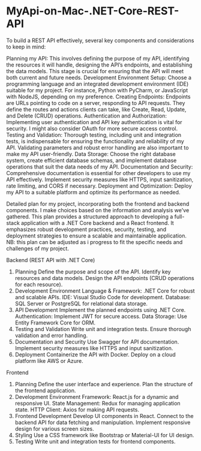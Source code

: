 # MyApi-on-Mac-.NET-Core-REST-API

To build a REST API effectively,  several key components and considerations to keep in mind:

Planning my API: This involves defining the purpose of my API, identifying the resources it will handle, designing the API’s endpoints, and establishing the data models. This stage is crucial for ensuring that the API will meet both current and future needs.
Development Environment Setup: Choose a programming language and an integrated development environment (IDE) suitable for my project. For instance, Python with PyCharm, or JavaScript with NodeJS, depending on my preference.
Creating Endpoints: Endpoints are URLs pointing to code on a server, responding to API requests. They define the routes and actions clients can take, like Create, Read, Update, and Delete (CRUD) operations.
Authentication and Authorization: Implementing user authentication and API key authentication is vital for security. I might also consider OAuth for more secure access control.
Testing and Validation: Thorough testing, including unit and integration tests, is indispensable for ensuring the functionality and reliability of my API. Validating parameters and robust error handling are also important to make my API user-friendly.
Data Storage: Choose the right database system, create efficient database schemas, and implement database operations that suit the data needs of my API.
Documentation and Security: Comprehensive documentation is essential for other developers to use my API effectively. Implement security measures like HTTPS, input sanitization, rate limiting, and CORS if necessary.
Deployment and Optimization: Deploy my API to a suitable platform and optimize its performance as needed.

Detailed plan for my project, incorporating both the frontend and backend components. I make choices based on the information and analysis we've gathered.
This plan provides a structured approach to developing a full-stack application with a .NET Core backend and a React frontend. It emphasizes robust development practices, security, testing, and deployment strategies to ensure a scalable and maintainable application.
NB: this plan can be adjusted as i progress to fit the specific needs and challenges of my project.

Backend (REST API with .NET Core)

1. Planning
Define the purpose and scope of the API.
Identify key resources and data models.
Design the API endpoints (CRUD operations for each resource).
2. Development Environment
Language & Framework: .NET Core for robust and scalable APIs.
IDE: Visual Studio Code for development.
Database: SQL Server or PostgreSQL for relational data storage.
3. API Development
Implement the planned endpoints using .NET Core.
Authentication: Implement JWT for secure access.
Data Storage: Use Entity Framework Core for ORM.
4. Testing and Validation
Write unit and integration tests.
Ensure thorough validation and error handling.
5. Documentation and Security
Use Swagger for API documentation.
Implement security measures like HTTPS and input sanitization.
6. Deployment
Containerize the API with Docker.
Deploy on a cloud platform like AWS or Azure.

Frontend

1. Planning
Define the user interface and experience.
Plan the structure of the frontend application.
2. Development Environment
Framework: React.js for a dynamic and responsive UI.
State Management: Redux for managing application state.
HTTP Client: Axios for making API requests.
3. Frontend Development
Develop UI components in React.
Connect to the backend API for data fetching and manipulation.
Implement responsive design for various screen sizes.
4. Styling
Use a CSS framework like Bootstrap or Material-UI for UI design.
5. Testing
Write unit and integration tests for frontend components.
